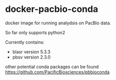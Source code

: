# docker-pacbio-conda
docker image for running analydsis on PacBio data.

So far only supports python2

Currently contains:
- blasr version 5.3.3
- pbsv version 2.3.0

other potential conda packages can be found https://github.com/PacificBiosciences/pbbioconda

